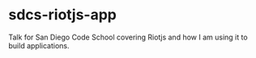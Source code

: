 # sdcs-riotjs-app
Talk for San Diego Code School covering Riotjs and how I am using it to build applications.

